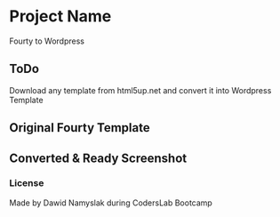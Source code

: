 # Project Name

Fourty to Wordpress

## ToDo

Download any template from  html5up.net and convert it into Wordpress Template

## Original Fourty Template



## Converted & Ready Screenshot



 


### License
Made by Dawid Namyslak 
during CodersLab Bootcamp 
